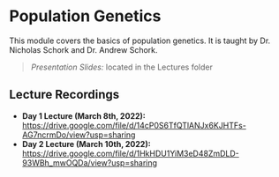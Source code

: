 # Population Genetics
This module covers the basics of population genetics. It is taught by Dr. Nicholas Schork and Dr. Andrew Schork. 

> *Presentation Slides:* located in the Lectures folder

## Lecture Recordings

* **Day 1 Lecture (March 8th, 2022):** https://drive.google.com/file/d/14cP0S6TfQTlANJx6KJHTFs-AG7ncrmDo/view?usp=sharing
* **Day 2 Lecture (March 10th, 2022):** https://drive.google.com/file/d/1HkHDU1YiM3eD48ZmDLD-93WBh_mwOQDa/view?usp=sharing
